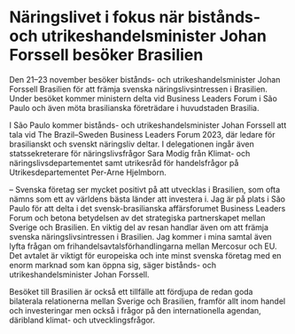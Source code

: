 # Näringslivet i fokus när bistånds- och utrikeshandelsminister Johan Forssell besöker Brasilien

Den 21–23 november besöker bistånds- och utrikeshandelsminister Johan Forssell Brasilien för att främja svenska näringslivsintressen i Brasilien. Under besöket kommer ministern delta vid Business Leaders Forum i São Paulo och även möta brasilianska företrädare i huvudstaden Brasilia.

I São Paulo kommer bistånds- och utrikeshandelsminister Johan Forssell att tala vid The Brazil–Sweden Business Leaders Forum 2023, där ledare för brasilianskt och svenskt näringsliv deltar. I delegationen ingår även statssekreterare för näringslivsfrågor Sara Modig från Klimat- och näringslivsdepartementet samt utrikesråd för handelsfrågor på Utrikesdepartementet Per-Arne Hjelmborn.

– Svenska företag ser mycket positivt på att utvecklas i Brasilien, som ofta nämns som ett av världens bästa länder att investera i. Jag är på plats i São Paulo för att delta i det svensk-brasilianska affärsforumet Business Leaders Forum och betona betydelsen av det strategiska partnerskapet mellan Sverige och Brasilien. En viktig del av resan handlar även om att främja svenska näringslivsintressen i Brasilien. Jag kommer i mina samtal även lyfta frågan om frihandelsavtalsförhandlingarna mellan Mercosur och EU. Det avtalet är viktigt för europeiska och inte minst svenska företag med en enorm marknad som kan öppna sig, säger bistånds- och utrikeshandelsminister Johan Forssell.

Besöket till Brasilien är också ett tillfälle att fördjupa de redan goda bilaterala relationerna mellan Sverige och Brasilien, framför allt inom handel och investeringar men också i frågor på den internationella agendan, däribland klimat- och utvecklingsfrågor.
